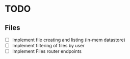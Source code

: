 # TODO

## Files
- [ ] Implement file creating and listing (in-mem datastore)
- [ ] Implement filtering of files by user
- [ ] Implement Files router endpoints
